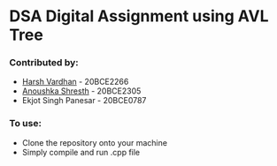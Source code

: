 # DSA Digital Assignment using AVL Tree
### Contributed by:
- [Harsh Vardhan](https://github.com/harshhvv) - 20BCE2266
- [Anoushka Shresth](https://github.com/anoushka22) - 20BCE2305
-  Ekjot Singh Panesar - 20BCE0787

### To use:
- Clone the repository onto your machine
- Simply compile and run .cpp file
